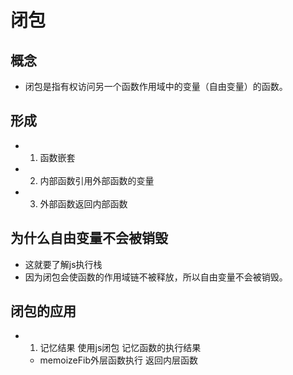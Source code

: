 # 闭包
## 概念
- 闭包是指有权访问另一个函数作用域中的变量（自由变量）的函数。

## 形成
 - 1. 函数嵌套
 - 2. 内部函数引用外部函数的变量
 - 3. 外部函数返回内部函数

## 为什么自由变量不会被销毁
- 这就要了解js执行栈
- 因为闭包会使函数的作用域链不被释放，所以自由变量不会被销毁。


## 闭包的应用
- 1. 记忆结果
    使用js闭包 记忆函数的执行结果
    - memoizeFib外层函数执行 返回内层函数
    